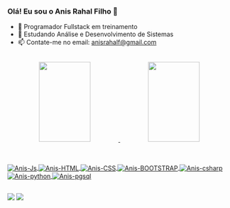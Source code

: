 ### Olá! Eu sou o Anis Rahal Filho 👋

- 🔭 Programador Fullstack em treinamento
- 🌱 Estudando Análise e Desenvolvimento de Sistemas
- 📫 Contate-me no email: anisrahalf@gmail.com

##

<div align="center">
  <a href="https://github.com/anisrahalf">
  <img height="180em" width="48%" src="https://github-readme-stats.vercel.app/api?username=anisrahalf&show_icons=true&theme=dark&include_all_commits=true&count_private=true"/>
  <img height="180em" width="48%" src="https://github-readme-stats.vercel.app/api/top-langs/?username=anisrahalf&layout=compact&langs_count=7&theme=dark"/>
</div>

##
  
<div style="display: inline_block"><br>
  <img align="center" alt="Anis-Js"  src="https://img.shields.io/badge/JavaScript-F7DF1E?style=for-the-badge&logo=javascript&logoColor=black">
  <img align="center" alt="Anis-HTML"  src="https://img.shields.io/badge/HTML5-E34F26?style=for-the-badge&logo=html5&logoColor=white">
  <img align="center" alt="Anis-CSS"  src="https://img.shields.io/badge/CSS3-1572B6?style=for-the-badge&logo=css3&logoColor=white">
  <img align="center" alt="Anis-BOOTSTRAP"  src="https://img.shields.io/badge/Bootstrap-563D7C?style=for-the-badge&logo=bootstrap&logoColor=white">
  <img align="center" alt="Anis-csharp"  src="https://img.shields.io/badge/C%23-239120?style=for-the-badge&logo=c-sharp&logoColor=white">
  <img align="center" alt="Anis-python"  src="https://img.shields.io/badge/Python-14354C?style=for-the-badge&logo=python&logoColor=white">
  <img align="center" alt="Anis-pgsql"  src="https://img.shields.io/badge/PostgreSQL-316192?style=for-the-badge&logo=postgresql&logoColor=white">
</div>
  
##
  
<div>
  <a href = "mailto:anisrahalf@gmail.com"><img src="https://img.shields.io/badge/-Gmail-%23333?style=for-the-badge&logo=gmail&logoColor=white" target="_blank"></a>
  <a href="https://www.linkedin.com/in/anis-rahal-filho/" target="_blank"><img src="https://img.shields.io/badge/-LinkedIn-%230077B5?style=for-the-badge&logo=linkedin&logoColor=white" target="_blank"></a> 
 
 
</div>
  
 
